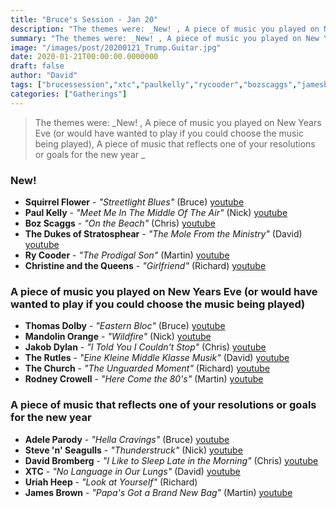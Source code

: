 ```yaml
---
title: "Bruce's Session - Jan 20"
description: "The themes were: _New! , A piece of music you played on New Years Eve (or would have wanted to play if you could choose the music being played), A piece of music that reflects one of your resolutions or goals for the new year _"
summary: "The themes were: _New! , A piece of music you played on New Years Eve (or would have wanted to play if you could choose the music being played), A piece of music that reflects one of your resolutions or goals for the new year _"
image: "/images/post/20200121_Trump.Guitar.jpg"
date: 2020-01-21T00:00:00.0000000
draft: false
author: "David"
tags: ["brucessession","xtc","paulkelly","rycooder","bozscaggs","jamesbrown","therutles","thechurch","rodneycrowell","uriahheep","jakobdylan","davidbromberg","squirrelflower","christineandthequeens","thedukesofstratosphear","thomasdolby","adeleparody","mandolinorange","stevenseagulls"]
categories: ["Gatherings"]
---
```

> The themes were: _New! , A piece of music you played on New Years Eve (or would have wanted to play if you could choose the music being played), A piece of music that reflects one of your resolutions or goals for the new year _
### New! 
- **Squirrel Flower** - _"Streetlight Blues"_ (Bruce) [youtube](https://www.youtube.com/watch?v=BJKgeT9OTVs)
- **Paul Kelly** - _"Meet Me In The Middle Of The Air"_ (Nick) [youtube](https://www.youtube.com/watch?v=g34-nB3oym4)
- **Boz Scaggs** - _"On the Beach"_ (Chris) [youtube](https://www.youtube.com/watch?v=Hmj6khcLM2Y)
- **The Dukes of Stratosphear** - _"The Mole From the Ministry"_ (David) [youtube](https://www.youtube.com/watch?v=X-fL68DbcQ0)
- **Ry Cooder** - _"The Prodigal Son"_ (Martin) [youtube](https://www.youtube.com/watch?v=HEUIZWyieAk)
- **Christine and the Queens** - _"Girlfriend"_ (Richard) [youtube](https://www.youtube.com/watch?v=S0NMTuz9Duo)
### A piece of music you played on New Years Eve (or would have wanted to play if you could choose the music being played)
- **Thomas Dolby** - _"Eastern Bloc"_ (Bruce) [youtube](https://www.youtube.com/watch?v=9I89wesOowQ)
- **Mandolin Orange** - _"Wildfire"_ (Nick) [youtube](https://www.youtube.com/watch?v=r9jwGansp1E)
- **Jakob Dylan** - _"I Told You I Couldn't Stop"_ (Chris) [youtube](https://www.youtube.com/watch?v=n_azzEOMCWc)
- **The Rutles** - _"Eine Kleine Middle Klasse Musik"_ (David) [youtube](https://www.youtube.com/watch?v=xup44yFZmlU)
- **The Church** - _"The Unguarded Moment"_ (Richard) [youtube](https://www.youtube.com/watch?v=qQvr2eF5zMM)
- **Rodney Crowell** - _"Here Come the 80's"_ (Martin) [youtube](https://www.youtube.com/watch?v=Gd2XRZWgVIg)
### A piece of music that reflects one of your resolutions or goals for the new year 
- **Adele Parody** - _"Hella Cravings"_ (Bruce) [youtube](https://www.youtube.com/watch?v=ix3TbfwLv-w)
- **Steve 'n' Seagulls** - _"Thunderstruck"_ (Nick) [youtube](https://www.youtube.com/watch?v=e4Ao-iNPPUc)
- **David Bromberg** - _"I Like to Sleep Late in the Morning"_ (Chris) [youtube](https://www.youtube.com/watch?v=V2CwkDm1tE0)
- **XTC** - _"No Language in Our Lungs"_ (David) [youtube](https://www.youtube.com/watch?v=JgOOvMj3HyQ)
- **Uriah Heep** - _"Look at Yourself"_ (Richard)
- **James Brown** - _"Papa's Got a Brand New Bag"_ (Martin) [youtube](https://www.youtube.com/watch?v=M7DNkovC2Tk)
